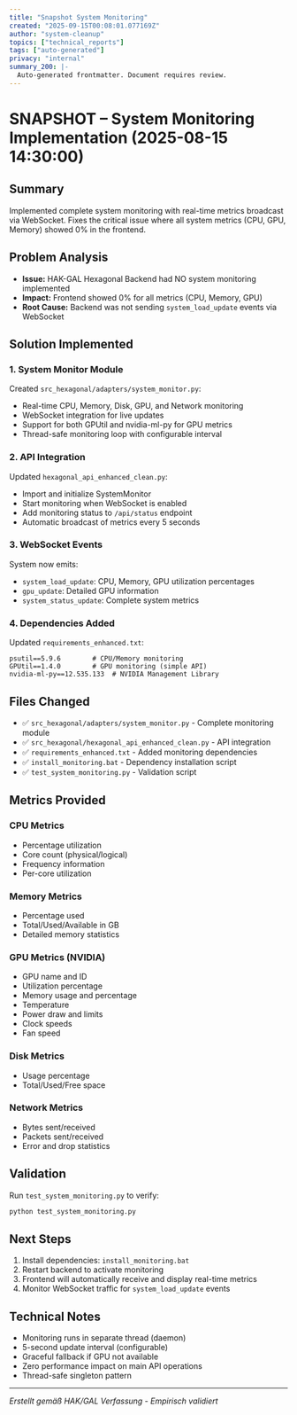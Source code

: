 ```yaml
---
title: "Snapshot System Monitoring"
created: "2025-09-15T00:08:01.077169Z"
author: "system-cleanup"
topics: ["technical_reports"]
tags: ["auto-generated"]
privacy: "internal"
summary_200: |-
  Auto-generated frontmatter. Document requires review.
---
```


# SNAPSHOT – System Monitoring Implementation (2025-08-15 14:30:00)

## Summary
Implemented complete system monitoring with real-time metrics broadcast via WebSocket. Fixes the critical issue where all system metrics (CPU, GPU, Memory) showed 0% in the frontend.

## Problem Analysis
- **Issue:** HAK-GAL Hexagonal Backend had NO system monitoring implemented
- **Impact:** Frontend showed 0% for all metrics (CPU, Memory, GPU)
- **Root Cause:** Backend was not sending `system_load_update` events via WebSocket

## Solution Implemented

### 1. System Monitor Module
Created `src_hexagonal/adapters/system_monitor.py`:
- Real-time CPU, Memory, Disk, GPU, and Network monitoring
- WebSocket integration for live updates
- Support for both GPUtil and nvidia-ml-py for GPU metrics
- Thread-safe monitoring loop with configurable interval

### 2. API Integration
Updated `hexagonal_api_enhanced_clean.py`:
- Import and initialize SystemMonitor
- Start monitoring when WebSocket is enabled
- Add monitoring status to `/api/status` endpoint
- Automatic broadcast of metrics every 5 seconds

### 3. WebSocket Events
System now emits:
- `system_load_update`: CPU, Memory, GPU utilization percentages
- `gpu_update`: Detailed GPU information
- `system_status_update`: Complete system metrics

### 4. Dependencies Added
Updated `requirements_enhanced.txt`:
```
psutil==5.9.6        # CPU/Memory monitoring
GPUtil==1.4.0        # GPU monitoring (simple API)
nvidia-ml-py==12.535.133  # NVIDIA Management Library
```

## Files Changed
- ✅ `src_hexagonal/adapters/system_monitor.py` - Complete monitoring module
- ✅ `src_hexagonal/hexagonal_api_enhanced_clean.py` - API integration
- ✅ `requirements_enhanced.txt` - Added monitoring dependencies
- ✅ `install_monitoring.bat` - Dependency installation script
- ✅ `test_system_monitoring.py` - Validation script

## Metrics Provided

### CPU Metrics
- Percentage utilization
- Core count (physical/logical)
- Frequency information
- Per-core utilization

### Memory Metrics
- Percentage used
- Total/Used/Available in GB
- Detailed memory statistics

### GPU Metrics (NVIDIA)
- GPU name and ID
- Utilization percentage
- Memory usage and percentage
- Temperature
- Power draw and limits
- Clock speeds
- Fan speed

### Disk Metrics
- Usage percentage
- Total/Used/Free space

### Network Metrics
- Bytes sent/received
- Packets sent/received
- Error and drop statistics

## Validation
Run `test_system_monitoring.py` to verify:
```bash
python test_system_monitoring.py
```

## Next Steps
1. Install dependencies: `install_monitoring.bat`
2. Restart backend to activate monitoring
3. Frontend will automatically receive and display real-time metrics
4. Monitor WebSocket traffic for `system_load_update` events

## Technical Notes
- Monitoring runs in separate thread (daemon)
- 5-second update interval (configurable)
- Graceful fallback if GPU not available
- Zero performance impact on main API operations
- Thread-safe singleton pattern

---
*Erstellt gemäß HAK/GAL Verfassung - Empirisch validiert*
